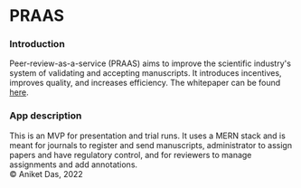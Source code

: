 # PRAAS

### Introduction
Peer-review-as-a-service (PRAAS) aims to improve the scientific industry's system of validating and accepting manuscripts. It introduces incentives, improves quality, and increases efficiency. The whitepaper can be found [here]([Link](https://anik8das.medium.com/peer-review-as-a-service-a-potential-gamechanger-for-science-4989763adcf6)). 

### App description
This is an MVP for presentation and trial runs. It uses a MERN stack and is meant for journals to register and send manuscripts, administrator to assign papers and have regulatory control, and for reviewers to manage assignments and add annotations. <br>
&copy; Aniket Das, 2022
